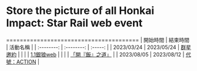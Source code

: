 # Store the picture of all Honkai Impact: Star Rail web event
=======================================
|  開始時間   |   結束時間  | 活動名稱 |
| :--------: | :--------: | :-----: |
| 2023/03/24 | 2023/05/24 | [群星邀約](群星邀約/) |
|  |  | [1.1銀狼web](1.1銀狼web/) |
|  |  | [「開『飯』之道」](「開『飯』之道」/) |
| 2023/08/05 | 2023/08/12 | [代號：ACTION](代號：ACTION/) |
